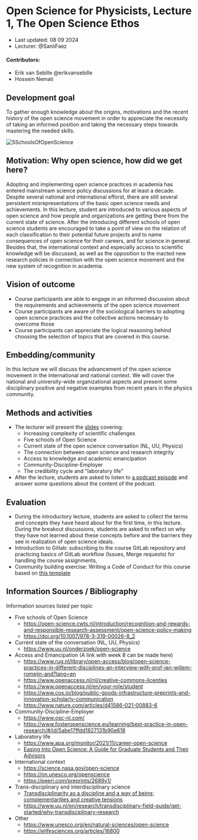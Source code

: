 # Open Science for Physicists, Lecture 1, The Open Science Ethos

+ Last updated: 08 09 2024
+ Lecturer: @SanliFaez 

#### Contributors: 
+ Erik van Sebille @erikvansebille
+ Hossein Nemati

## Development goal
To gather enough knowledge about the origins, motivations and the recent history of the open science movement in order to appreciate the necessity of taking an informed position and taking the necessary steps towards mastering the needed skills.

![5SchoolsOfOpenScience](../Week1/SchoolsofOpenscience.jpg?raw=true)

## Motivation: Why open science, how did we get here? 
Adopting and implementing open science practices in academia has entered mainstream science policy discussions for at least a decade. Despite several national and international efforst, there are still several persistent misrepresentations of the basic open science needs and achievements. 
In this lecture, student are introduced to various aspects of open science and how people and organizations are getting there from the current state of science. 
After the introducing different schools of open science students are encouraged to take a point of view on the relation of each classification to their potential future projects and to name consequences of open science for their careers, and for science in general. 
Besides that, the international context and especially access to scientific knowledge will be discussed, as well as the opposition to the inacted new research policies in connection with the open science movement and the new system of recognition in academia. 

## Vision of outcome
+ Course participants are able to engage in an informed discussion about the requirements and achievements of the open science movement
+ Course participants are aware of the sociological barriers to adopting open science practices and the collective actions necessary to overcome those
+ Course participants can appreciate the logical reasoning behind choosing the selection of topics that are covered in this course.

## Embedding/community
In this lecture we will discuss the advancement of the open science movement in the international and national context. We will cover the national and university-wide organizational aspects and present some disciplinary positive and negative examples from recent years in the physics community.

## Methods and activities
+ The lecturer will present the [slides](https://slides.com/sanlifaez/os4p-lecture1-whyos) covering:
    - Increasing complexity of scientific challenges
    - Five schools of Open Science 
    - Current state of the open science conversation (NL, UU, Physics) 
    - The connection between open science and research integrity
    - Access to knowledge and academic emancipation
    - Community-Discipline-Employer
    - The credibility cycle and "laboratory life"
+ After the lecture, students are asked to listen to [a podcast episode]() and answer some questions about the content of the podcast. 

## Evaluation
+ During the introductory lecture, students are asked to collect the terms and concepts they have heard about for the first time, in this lecture. During the breakout discussions, students are asked to reflect on why they have not learned about these concepts before and the barriers they see in realization of open science ideals.
+ Introduction to Gitlab: subscribing to the course GitLab repository and practicing basics of GitLab workflow (Issues, Merge requests) for handling the course assignments,
+ Community building exercise: Writing a Code of Conduct for this course based on [this template](../Resources/CODE_OF_CONDUCT_template.md)

## Information Sources / Bibliography
Information sources listed per topic

+ Five schools of Open Science
    + https://open-science.cwts.nl/introduction/recognition-and-rewards-and-responsible-research-assessment/open-science-policy-making
    + https://doi.org/10.1007/978-3-319-00026-8_2 
+ Current state of the conversation (NL, UU, Physics)
    + https://www.uu.nl/onderzoek/open-science 
+ Access and Emancipation (A link with week 8 can be made here)
    + https://www.rug.nl/library/open-access/blog/open-science-practices-in-different-disciplines-an-interview-with-prof-jan-willem-romeijn-and?lang=en
    + https://www.openaccess.nl/nl/creative-commons-licenties 
    + https://www.openaccess.nl/en/your-role/student
    + https://www.cos.io/blog/public-goods-infrastructure-preprints-and-innovation-scholarly-communication 
    + https://www.nature.com/articles/d41586-021-00883-6
+ Community-Discipline-Employer
    + https://www.osc-nl.com/ 
    + https://www.fosteropenscience.eu/learning/best-practice-in-open-research/#/id/5abe17ffdd1827131b90e618 
+ Laboratory life
    + https://www.apa.org/monitor/2021/11/career-open-science 
    + [Easing Into Open Science: A Guide for Graduate Students and Their Advisors](https://doi.org/10.1525/collabra.18684)
+ International context
    + https://science.nasa.gov/open-science
    + https://on.unesco.org/openscience
    + https://peerj.com/preprints/2689v1/
+ Trans-disciplinary and interdisciplinary science
    + [Transdisciplinarity as a discipline and a way of being: complementarities and creative tensions](https://doi.org/10.1057/s41599-020-00598-5)
    + https://www.uu.nl/en/research/transdisciplinary-field-guide/get-started/why-transdisciplinary-research 
+ Other
    + https://www.unesco.org/en/natural-sciences/open-science 
    + https://elifesciences.org/articles/16800 
